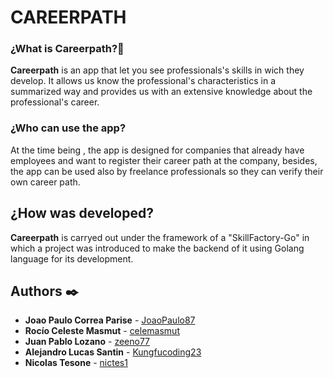 # CAREERPATH

### ¿What is Careerpath?🚀
**Careerpath** is an app that let you see professionals's skills in wich they develop. It allows us know the professional's characteristics in a summarized way and provides us with an extensive knowledge about the professional's career.

### ¿Who can use the app?
At the time being , the app is designed for companies that already have employees and want to register their career path at the company, besides, the app can be used also by freelance professionals so they can verify their own career path. 

## ¿How was developed?
**Careerpath** is carryed out under the framework of a "SkillFactory-Go" in which a project was introduced to make the backend of it using Golang language for its development.

## Authors ✒️

* **Joao Paulo Correa Parise** - [JoaoPaulo87](https://github.com/JoaoPaulo87)
* **Rocío Celeste Masmut** - [celemasmut](https://github.com/celemasmut)
* **Juan Pablo Lozano** - [zeeno77](https://github.com/zeeno77)
* **Alejandro Lucas Santin** - [Kungfucoding23](https://github.com/Kungfucoding23)
* **Nicolas Tesone** - [nictes1](https://github.com/nictes1)

